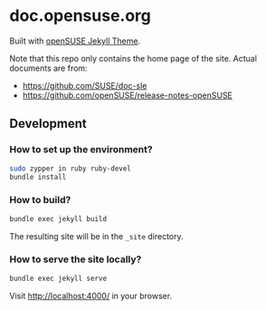 # doc.opensuse.org

Built with [openSUSE Jekyll Theme](https://github.com/openSUSE/jekyll-theme).

Note that this repo only contains the home page of the site.
Actual documents are from:

- https://github.com/SUSE/doc-sle
- https://github.com/openSUSE/release-notes-openSUSE

## Development

### How to set up the environment?

```bash
sudo zypper in ruby ruby-devel
bundle install
```

### How to build?

```bash
bundle exec jekyll build
```

The resulting site will be in the `_site` directory.

### How to serve the site locally?

```bash
bundle exec jekyll serve
```

Visit <http://localhost:4000/> in your browser.
